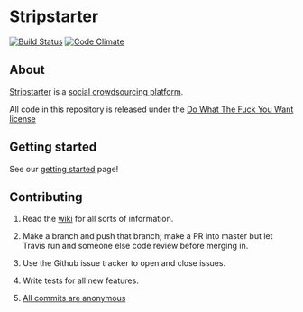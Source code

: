 # Stripstarter

[![Build Status](https://travis-ci.org/stripstarter/stripstarter.png)](https://travis-ci.org/stripstarter/stripstarter) [![Code Climate](https://codeclimate.com/github/stripstarter/stripstarter/badges/gpa.svg)](https://codeclimate.com/github/stripstarter/stripstarter)

## About

[Stripstarter](http://www.stripstarter.org) is a [social crowdsourcing platform](http://blog.stripstarter.org/about/).

All code in this repository is released under the [Do What The Fuck You Want license](http://www.wtfpl.net/)

## Getting started

See our [getting started](https://github.com/stripstarter/stripstarter/wiki/Getting-Started) page!

## Contributing

1.  Read the [wiki](http://github.com/stripstarter/stripstarter/wiki) for all sorts of information.

2.  Make a branch and push that branch; make a PR into master but let Travis run and someone else code review before merging in.

3.  Use the Github issue tracker to open and close issues.

4.  Write tests for all new features.

5.  [All commits are anonymous](https://github.com/stripstarter/stripstarter/wiki/Command-line-shortcuts)
